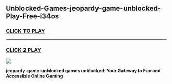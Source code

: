 
## Unblocked-Games-jeopardy-game-unblocked-Play-Free-i34os
<h3>
<a href="https://premium76.site?title=jeopardy-game-unblocked&ref=20A">CLICK TO PLAY</a></h3>
<hr>

<h3>
<a href="https://premium76.site?title=jeopardy-game-unblocked&ref=20A">CLICK 2 PLAY</a>
  
</h3>

<a href="https://premium76.site?title=jeopardy-game-unblocked&ref=20A"><img src="https://clearcache.store/games.png"></a>


**jeopardy-game-unblocked games unblocked: Your Gateway to Fun and Accessible Online Gaming**

